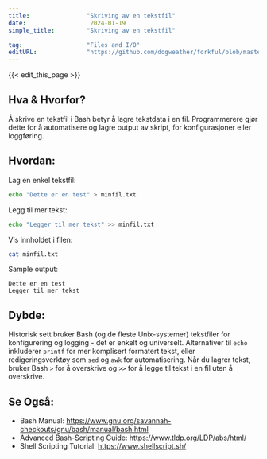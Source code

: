 ```yaml
---
title:                "Skriving av en tekstfil"
date:                  2024-01-19
simple_title:         "Skriving av en tekstfil"

tag:                  "Files and I/O"
editURL:              "https://github.com/dogweather/forkful/blob/master/content/no/bash/writing-a-text-file.md"
---
```


{{< edit_this_page >}}

## Hva & Hvorfor?
Å skrive en tekstfil i Bash betyr å lagre tekstdata i en fil. Programmerere gjør dette for å automatisere og lagre output av skript, for konfigurasjoner eller loggføring.

## Hvordan:

Lag en enkel tekstfil:
```Bash
echo "Dette er en test" > minfil.txt
```

Legg til mer tekst:
```Bash
echo "Legger til mer tekst" >> minfil.txt
```

Vis innholdet i filen:
```Bash
cat minfil.txt
```

Sample output:
```
Dette er en test
Legger til mer tekst
```

## Dybde:
Historisk sett bruker Bash (og de fleste Unix-systemer) tekstfiler for konfigurering og logging - det er enkelt og universelt. Alternativer til `echo` inkluderer `printf` for mer komplisert formatert tekst, eller redigeringsverktøy som `sed` og `awk` for automatisering. Når du lagrer tekst, bruker Bash `>` for å overskrive og `>>` for å legge til tekst i en fil uten å overskrive.

## Se Også:
- Bash Manual: https://www.gnu.org/savannah-checkouts/gnu/bash/manual/bash.html
- Advanced Bash-Scripting Guide: https://www.tldp.org/LDP/abs/html/
- Shell Scripting Tutorial: https://www.shellscript.sh/
